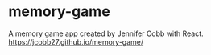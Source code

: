 # memory-game
A memory game app created by Jennifer Cobb with React.
https://jcobb27.github.io/memory-game/
